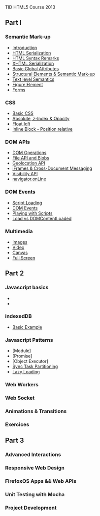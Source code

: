 TID HTML5 Course 2013

## Part I ##

### Semantic Mark-up ###

* [Introduction](http://codepen.io/tefdigital/pen/Jkwoh)
* [HTML Serialization](http://codepen.io/tefdigital/pen/hgqGs)
* [HTML Syntax Remarks](http://codepen.io/tefdigital/pen/uEziB)
* [XHTML Serialization](http://codepen.io/tefdigital/pen/orlvj)
* [Basic Global Attributes](http://codepen.io/tefdigital/pen/Cwafe)
* [Structural Elements & Semantic Mark-up](http://codepen.io/tefdigital/pen/Lbhiw)
* [Text level Semantics](http://codepen.io/tefdigital/pen/bIApq)
* [Figure Element](http://codepen.io/tefdigital/pen/GbAuK)
* [Forms](http://codepen.io/tefdigital/pen/ixkFu)

### CSS ###
* [Basic CSS](http://codepen.io/tefdigital/pen/DIjBy)
* [Absolute, z-Index & Opacity](http://codepen.io/tefdigital/pen/lGjxL)
* [Float left](http://codepen.io/tefdigital/pen/njApz)
* [Inline Block - Position relative](http://codepen.io/tefdigital/pen/kFqwC)

### DOM APIs ###
* [DOM Operations](http://codepen.io/tefdigital/pen/gyzGv)
* [File API and Blobs](http://codepen.io/tefdigital/pen/uaHbB)
* [Geolocation API](http://codepen.io/tefdigital/pen/EJFkd)
* [iFrames & Cross-Document Messaging](http://codepen.io/tefdigital/pen/hewIv)
* [Visibility API](http://codepen.io/tefdigital/pen/gyafm)
* [navigator.onLine](http://codepen.io/tefdigital/pen/fqsed)

### DOM Events ###
* [Script Loading](http://codepen.io/tefdigital/pen/KApIE)
* [DOM Events](http://codepen.io/tefdigital/pen/JgidA)
* [Playing with Scripts](http://codepen.io/tefdigital/pen/ezwgp)
* [Load vs DOMContentLoaded](http://codepen.io/tefdigital/pen/cBHeb)

### Multimedia ###
* [Images](http://codepen.io/tefdigital/pen/rswKu)
* [Video](http://codepen.io/tefdigital/pen/otBGD)
* [Canvas](http://codepen.io/tefdigital/pen/kyEsd)
* [Full Screen](http://codepen.io/tefdigital/pen/JFgIx)

## Part 2 ##

### Javascript basics ###

*
*

### indexedDB ###
* [Basic Example](http://jmcanterafonseca.github.io/HTML5CourseTID/2013/indexedDB2013/indexed_db.html)

### Javascript Patterns ###
* [Module]
* [Promise]
* [Object Executor]
* [Sync Task Partitioning](http://jmcanterafonseca.github.io/HTML5CourseTID/2013/SyncTaskPartitioning/synctaskpar.html)
* [Lazy Loading](http://jmcanterafonseca.github.io/HTML5CourseTID/2013/indexedDB2013/indexed_db.html)

### Web Workers ###

### Web Socket ###

### Animations & Transitions ###

### Exercices ###

## Part 3 ##

### Advanced Interactions ###
### Responsive Web Design ###
### FirefoxOS Apps && Web APIs ###
### Unit Testing with Mocha ###
### Project Development ###
